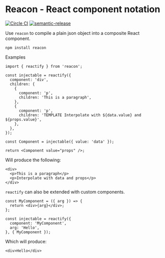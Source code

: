# Reacon - React component notation

[![Circle CI](https://circleci.com/gh/UniversalAvenue/reacon/tree/master.svg?style=svg&circle-token=d904c30b9ca770185a0d32f4eccc4935d8e16543)](https://circleci.com/gh/UniversalAvenue/reacon/tree/master)
[![semantic-release](https://img.shields.io/badge/%20%20%F0%9F%93%A6%F0%9F%9A%80-semantic--release-e10079.svg)](https://github.com/semantic-release/semantic-release)

Use `reacon` to compile a plain json object into a composite React component. 

    npm install reacon

Examples

    import { reactify } from 'reacon';
    
    const injectable = reactify({
      component: 'div',
      children: {
        {
          component: 'p',
          children: 'This is a paragraph',
        },
        {
          component: 'p',
          children: 'TEMPLATE Interpolate with ${data.value} and ${props.value}',
        },
      },
    });

    const Component = injectable({ value: 'data' });

    return <Component value="props" />;

Will produce the following:

    <div>
      <p>This is a paragraph</p>
      <p>Interpolate with data and props</p>
    </div>

`reactify` can also be extended with custom components.

    const MyComponent = ({ arg }) => {
      return <div>{arg}</div>;
    };

    const injectable = reactify({
      component: 'MyComponent',
      arg: 'Hello',
    }, { MyComponent });

Which will produce:

    <div>Hello</div>
